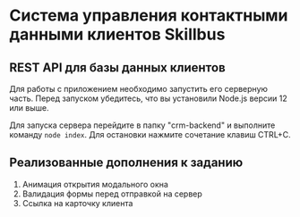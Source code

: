 # Система управления контактными данными клиентов Skillbus

## REST API для базы данных клиентов

Для работы с приложением необходимо запустить его серверную часть. Перед запуском убедитесь, что вы установили Node.js версии 12 или выше.

Для запуска сервера перейдите в папку "crm-backend" и выполните команду `node index`. Для остановки нажмите сочетание клавиш CTRL+C.

## Реализованные дополнения к заданию

1. Анимация открытия модального окна
2. Валидация формы перед отправкой на сервер 
3. Ссылка на карточку клиента

